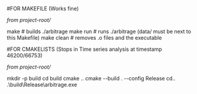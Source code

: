 #FOR MAKEFILE (Works fine)

*from project-root/*

make           # builds ./arbitrage
make run       # runs ./arbitrage (data/ must be next to this Makefile)
make clean     # removes .o files and the executable


#FOR CMAKELISTS (Stops in Time series analysis at timestamp 46200/66753)

*from project-root/*

mkdir -p build
cd build
cmake ..
cmake --build . --config Release
cd..
.\build\Release\arbitrage.exe
